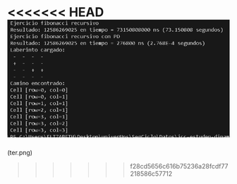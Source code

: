 <<<<<<< HEAD
![captura](ter.png)
=======
(ter.png)
>>>>>>> f28cd5656c616b75236a28fcdf77218586c57712
